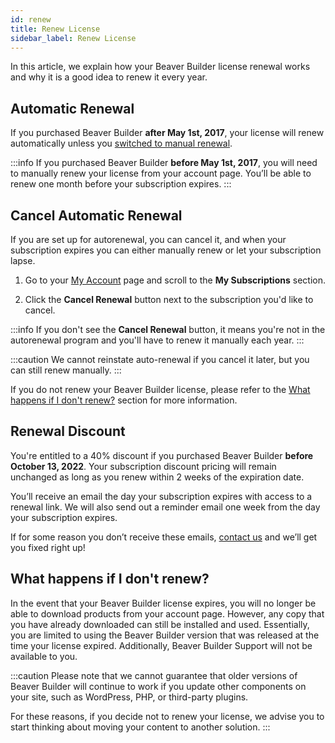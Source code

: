 ```yaml
---
id: renew
title: Renew License
sidebar_label: Renew License
---
```


In this article, we explain how your Beaver Builder license renewal works and why it is a good idea to renew it every year.

## Automatic Renewal

If you purchased Beaver Builder **after May 1st, 2017**, your license will renew automatically unless you [switched to manual renewal](#cancel-automatic-renewal).

:::info
If you purchased Beaver Builder **before May 1st, 2017**, you will need to manually renew your license from your account page. You’ll be able to renew one month before your subscription expires.
:::

## Cancel Automatic Renewal

If you are set up for autorenewal, you can cancel it, and when your subscription expires you can either manually renew or let your subscription lapse.

1. Go to your [My Account](https://www.wpbeaverbuilder.com/my-account/) page and scroll to the **My Subscriptions** section.

2. Click the **Cancel Renewal** button next to the subscription you'd like to cancel.

:::info
If you don't see the **Cancel Renewal** button, it means you're not in the autorenewal program and you'll have to renew it manually each year.
:::

:::caution
We cannot reinstate auto-renewal if you cancel it later, but you can still renew manually. 
:::

If you do not renew your Beaver Builder license, please refer to the [What happens if I don't renew?](#what-happens-if-i-dont-renew) section for more information.

## Renewal Discount

You're entitled to a 40% discount if you purchased Beaver Builder **before October 13, 2022**. Your subscription discount pricing will remain unchanged as long as you renew within 2 weeks of the expiration date.

You’ll receive an email the day your subscription expires with access to a renewal link. We will also send out a reminder email one week from the day your subscription expires.

If for some reason you don’t receive these emails, [contact us](https://www.wpbeaverbuilder.com/contact/) and we’ll get you fixed right up!

## What happens if I don't renew?

In the event that your Beaver Builder license expires, you will no longer be able to download products from your account page. However, any copy that you have already downloaded can still be installed and used. Essentially, you are limited to using the Beaver Builder version that was released at the time your license expired. Additionally, Beaver Builder Support will not be available to you.

:::caution
Please note that we cannot guarantee that older versions of Beaver Builder will continue to work if you update other components on your site, such as WordPress, PHP, or third-party plugins.

For these reasons, if you decide not to renew your license, we advise you to start thinking about moving your content to another solution.
:::
